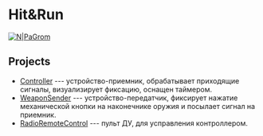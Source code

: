 # Hit&Run

[![N|PaGrom](https://github.com/PaGr0m/Hit-Run/blob/feature/readme/Screenshots/SKB.png)]()

<!-- [![N|PaGrom](http://www.dvgups.ru/templates/festu2015/img/logo.png)](https://vk.com/pagr0m)

[![N|PaGrom](https://vk.com/images/svg_icons/ic_head_logo.png)](https://vk.com/pagr0m) -->

## Projects
* [Controller] --- устройство-приемник, обрабатывает приходящие сигналы, визуализирует фиксацию, оснащен таймером.
* [WeaponSender] --- устройство-передатчик, фиксирует нажатие механической кнопки на наконечнике оружия и посылает сигнал на приемник.
* [RadioRemoteControl] --- пульт ДУ, для усправления контроллером.


[Controller]: <https://github.com/PaGr0m/Hit-Run/tree/master/Controller>
[WeaponSender]: <https://github.com/PaGr0m/Hit-Run/tree/master/WeaponSender>
[RadioRemoteControl]: <https://github.com/PaGr0m/Hit-Run/tree/master/RadioRemoteControl>


<!-- Обновить ссылки на master!!! -->